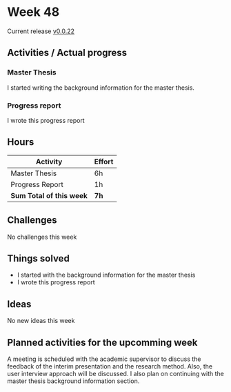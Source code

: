 # Week 48

Current release [v0.0.22](https://www.npmjs.com/package/tracey-cli/v/0.0.22)

## Activities / Actual progress

### Master Thesis

I started writing the background information for the master thesis.

### Progress report

I wrote this progress report

## Hours

| Activity                                 | Effort  |
| ---------------------------------------- | ------- |
| Master Thesis                            | 6h      |
| Progress Report                          | 1h      |
| **Sum Total of this week**               | **7h**  |

## Challenges

No challenges this week

## Things solved

- I started with the background information for the master thesis
- I wrote this progress report

## Ideas

No new ideas this week

## Planned activities for the upcomming week

A meeting is scheduled with the academic supervisor to discuss the feedback of the interim presentation and the research method.
Also, the user interview approach will be discussed.
I also plan on continuing with the master thesis background information section.
